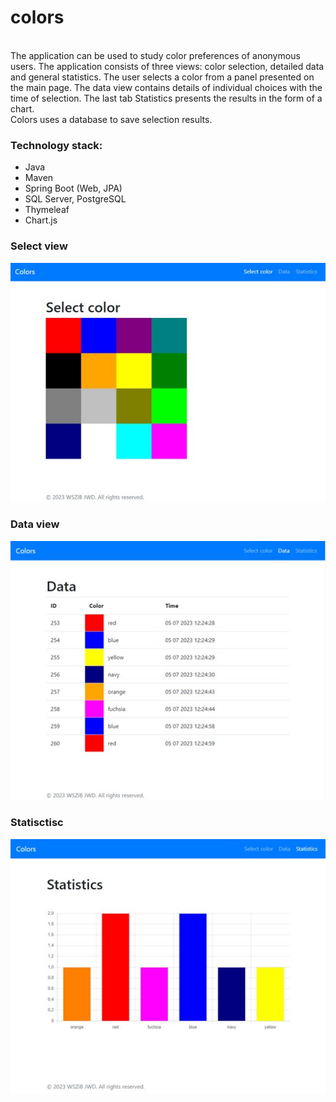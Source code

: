 # colors
<br>
The application can be used to study color preferences of anonymous users. The application consists of three views: color selection, detailed data and general statistics. The user selects a color from a panel presented on the main page. The data view contains  details of individual choices with the time of selection. The last tab Statistics presents the results in the form of a chart. 
<br>
Colors uses a database to save selection results.  
<br>

### Technology stack: 
* Java
* Maven
* Spring Boot (Web, JPA)
* SQL Server, PostgreSQL
* Thymeleaf
* Chart.js

### Select view
![selectPage](https://github.com/katarzynaNow/colors/blob/master/src/main/resources/static/selectPage.jpg)

### Data view
![dataPage](https://github.com/katarzynaNow/colors/blob/master/src/main/resources/static/dataPage.jpg)

### Statisctisc
![statPage](https://github.com/katarzynaNow/colors/blob/master/src/main/resources/static/statPage.jpg)



